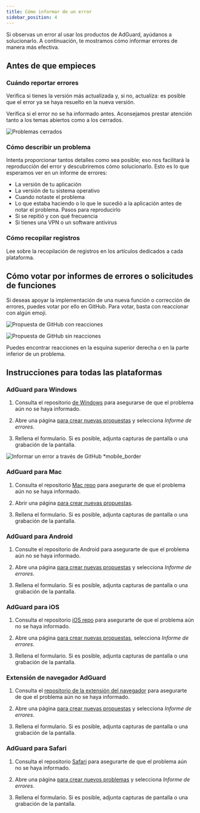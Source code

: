 ```yaml
---
title: Cómo informar de un error
sidebar_position: 4
---
```


Si observas un error al usar los productos de AdGuard, ayúdanos a solucionarlo. A continuación, te mostramos cómo informar errores de manera más efectiva.

## Antes de que empieces

### Cuándo reportar errores

Verifica si tienes la versión más actualizada y, si no, actualiza: es posible que el error ya se haya resuelto en la nueva versión.

Verifica si el error no se ha informado antes. Aconsejamos prestar atención tanto a los temas abiertos como a los cerrados.

![Problemas cerrados](https://cdn.adtidy.org/content/kb/ad_blocker/general/closed_issues.png)

### Cómo describir un problema

Intenta proporcionar tantos detalles como sea posible; eso nos facilitará la reproducción del error y descubriremos cómo solucionarlo. Esto es lo que esperamos ver en un informe de errores:

- La versión de tu aplicación
- La versión de tu sistema operativo
- Cuando notaste el problema
- Lo que estaba haciendo o lo que le sucedió a la aplicación antes de notar el problema. Pasos para reproducirlo
- Si se repitió y con qué frecuencia
- Si tienes una VPN o un software antivirus

### Cómo recopilar registros

Lee sobre la recopilación de registros en los artículos dedicados a cada plataforma.

## Cómo votar por informes de errores o solicitudes de funciones

Si deseas apoyar la implementación de una nueva función o corrección de errores, puedes votar por ello en GitHub. Para votar, basta con reaccionar con algún emoji.

![Propuesta de GitHub con reacciones](https://cdn.adtidy.org/content/kb/ad_blocker/general/github_reaction.png)

![Propuesta de GitHub sin reacciones](https://cdn.adtidy.org/content/kb/ad_blocker/general/github_reaction2.png)

Puedes encontrar reacciones en la esquina superior derecha o en la parte inferior de un problema.

## Instrucciones para todas las plataformas

### AdGuard para Windows

1. Consulta el repositorio [de Windows](https://github.com/AdguardTeam/AdGuardforWindows/issues) para asegurarse de que el problema aún no se haya informado.

2. Abre una página [para crear nuevas propuestas](https://github.com/AdguardTeam/AdguardForWindows/issues/new/choose) y selecciona *Informe de errores*.

3. Rellena el formulario. Si es posible, adjunta capturas de pantalla o una grabación de la pantalla.

![Informar un error a través de GitHub *mobile_border](https://cdn.adtidy.org/content/kb/ad_blocker/general/windows_gh.png)

### AdGuard para Mac

1. Consulta el repositorio [Mac repo](https://github.com/AdguardTeam/AdGuardforMac/issues) para asegurarte de que el problema aún no se haya informado.

2. Abrir una página [para crear nuevas propuestas](https://github.com/AdguardTeam/AdguardForMac/issues/new).

3. Rellena el formulario. Si es posible, adjunta capturas de pantalla o una grabación de la pantalla.

### AdGuard para Android

1. Consulte el repositorio de Android [](https://github.com/AdguardTeam/AdGuardforAndroid/issues) para asegurarte de que el problema aún no se haya informado.

2. Abre una página [para crear nuevas propuestas](https://github.com/AdguardTeam/AdguardForAndroid/issues/new/choose) y selecciona *Informe de errores*.

3. Rellena el formulario. Si es posible, adjunta capturas de pantalla o una grabación de la pantalla.

### AdGuard para iOS

1. Consulta el repositorio [iOS repo](https://github.com/AdguardTeam/AdGuardforiOS/issues) para asegurarte de que el problema aún no se haya informado.

2. Abre una página [para crear nuevas propuestas](https://github.com/AdguardTeam/AdguardForiOS/issues/new/choose), selecciona *Informe de errores*.

3. Rellena el formulario. Si es posible, adjunta capturas de pantalla o una grabación de la pantalla.

### Extensión de navegador AdGuard

1. Consulta el [repositorio de la extensión del navegador](https://github.com/AdguardTeam/AdguardBrowserExtension/issues/) para asegurarte de que el problema aún no se haya informado.

2. Abre una página [para crear nuevas propuestas](https://github.com/AdguardTeam/AdguardBrowserExtension/issues/new/choose) y selecciona *Informe de errores*.

3. Rellena el formulario. Si es posible, adjunta capturas de pantalla o una grabación de la pantalla.

### AdGuard para Safari

1. Consulta el repositorio [Safari](https://github.com/AdguardTeam/AdGuardForSafari/issues) para asegurarte de que el problema aún no se haya informado.

2. Abre una página [para crear nuevos problemas](https://github.com/AdguardTeam/AdGuardForSafari/issues/new/choose) y selecciona *Informe de errores*.

3. Rellena el formulario. Si es posible, adjunta capturas de pantalla o una grabación de la pantalla.
